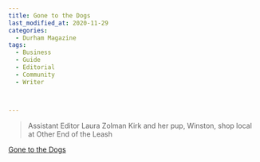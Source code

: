 ```yaml
---
title: Gone to the Dogs
last_modified_at: 2020-11-29
categories:
  - Durham Magazine
tags:
  - Business
  - Guide
  - Editorial 
  - Community
  - Writer



---
```


> Assistant Editor Laura Zolman Kirk and her pup, Winston, shop local at Other End of the Leash

[Gone to the Dogs](https://issuu.com/shannonmedia/docs/dma_94ad3024a5d2ec/68)

